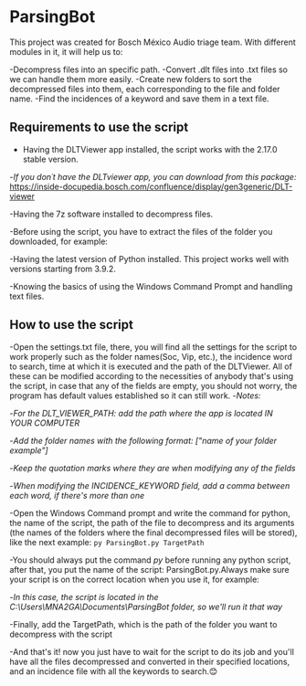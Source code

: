 # ParsingBot

This project was created for Bosch México Audio triage team. With different modules in it, it will help us to:

-Decompress files into an specific path.
-Convert .dlt files into .txt files so we can handle them more easily.
-Create new folders to sort the decompressed files into them, each corresponding to the file and folder name.
-Find the incidences of a keyword and save them in a text file.

## Requirements to use the script

- Having the DLTViewer app installed, the script works with the 2.17.0 stable version.

-*If you don´t have the DLTviewer app, you can download from this package:*  <https://inside-docupedia.bosch.com/confluence/display/gen3generic/DLT-viewer>

-Having the 7z software installed to decompress files.

-Before using the script, you have to extract the files of the folder you downloaded, for example:

-Having the latest version of Python installed. This project works well with versions starting from 3.9.2.

-Knowing the basics of using the Windows Command Prompt and handling text files.

## How to use the script

-Open the settings.txt file, there, you will find all the settings for the script to work properly such as the folder names(Soc, Vip, etc.), the incidence word to search, time at which it is executed and the path of the DLTViewer. All of these can be modified according to the necessities of anybody that's using the script, in case that any of the fields are empty, you should not worry, the program has default values established so it can still work.
-*Notes:*

-*For the DLT_VIEWER_PATH: add the path where the app is located IN YOUR COMPUTER*

-*Add the folder names with the following format: ["name of your folder example"]*

-*Keep the quotation marks where they are when modifying any of the fields*

-*When modifying the INCIDENCE_KEYWORD field, add a comma between each word, if there's more than one*

-Open the Windows Command prompt and write the command for python, the name of the script, the path of the file to decompress and its arguments (the names of the folders where the final decompressed files will be stored), like the next example:
 `py ParsingBot.py TargetPath`

-You should always put the command *py* before running any python script, after that, you put the name of the script: ParsingBot.py.Always make sure your script is on the correct location when you use it, for example:

-*In this case, the script is located in the C:\Users\MNA2GA\Documents\ParsingBot folder, so we'll run it that way*

-Finally, add the TargetPath, which is the path of the folder you want to decompress with the script

-And that's it! now you just have to wait for the script to do its job and you'll have all the files decompressed and converted in their specified locations, and an incidence file with all the keywords to search.😊

